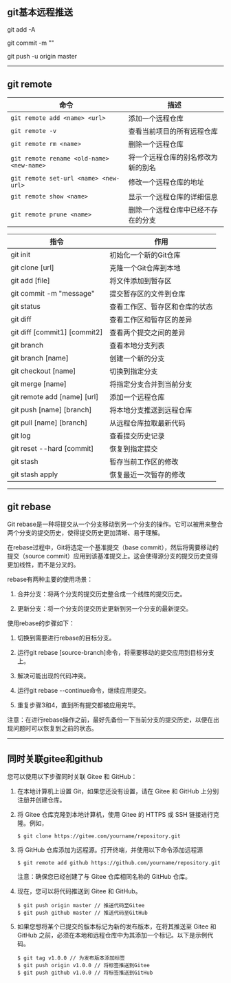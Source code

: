 ## git基本远程推送

git add -A

git commit -m ""

git push -u origin master 



---



## git remote



| 命令                                      | 描述                               |
| ----------------------------------------- | ---------------------------------- |
| `git remote add <name> <url>`             | 添加一个远程仓库                   |
| `git remote -v`                           | 查看当前项目的所有远程仓库         |
| `git remote rm <name>`                    | 删除一个远程仓库                   |
| `git remote rename <old-name> <new-name>` | 将一个远程仓库的别名修改为新的别名 |
| `git remote set-url <name> <new-url>`     | 修改一个远程仓库的地址             |
| `git remote show <name>`                  | 显示一个远程仓库的详细信息         |
| `git remote prune <name>`                 | 删除一个远程仓库中已经不存在的分支 |

| 指令                         | 作用                           |
| ---------------------------- | ------------------------------ |
| git init                     | 初始化一个新的Git仓库          |
| git clone [url]              | 克隆一个Git仓库到本地          |
| git add [file]               | 将文件添加到暂存区             |
| git commit -m "message"      | 提交暂存区的文件到仓库         |
| git status                   | 查看工作区、暂存区和仓库的状态 |
| git diff                     | 查看工作区和暂存区的差异       |
| git diff [commit1] [commit2] | 查看两个提交之间的差异         |
| git branch                   | 查看本地分支列表               |
| git branch [name]            | 创建一个新的分支               |
| git checkout [name]          | 切换到指定分支                 |
| git merge [name]             | 将指定分支合并到当前分支       |
| git remote add [name] [url]  | 添加一个远程仓库               |
| git push [name] [branch]     | 将本地分支推送到远程仓库       |
| git pull [name] [branch]     | 从远程仓库拉取最新代码         |
| git log                      | 查看提交历史记录               |
| git reset --hard [commit]    | 恢复到指定提交                 |
| git stash                    | 暂存当前工作区的修改           |
| git stash apply              | 恢复最近一次暂存的修改         |



---

## git rebase

Git rebase是一种将提交从一个分支移动到另一个分支的操作。它可以被用来整合两个分支的提交历史，使得提交历史更加清晰、易于理解。

在rebase过程中，Git将选定一个基准提交（base commit），然后将需要移动的提交（source commit）应用到该基准提交上。这会使得源分支的提交历史变得更加线性，而不是分叉的。

rebase有两种主要的使用场景：

1. 合并分支：将两个分支的提交历史整合成一个线性的提交历史。

2. 更新分支：将一个分支的提交历史更新到另一个分支的最新提交。

使用rebase的步骤如下：

1. 切换到需要进行rebase的目标分支。

2. 运行git rebase [source-branch]命令，将需要移动的提交应用到目标分支上。

3. 解决可能出现的代码冲突。

4. 运行git rebase --continue命令，继续应用提交。

5. 重复步骤3和4，直到所有提交都被应用完毕。

注意：在进行rebase操作之前，最好先备份一下当前分支的提交历史，以便在出现问题时可以恢复到之前的状态。



---

## 同时关联gitee和github

您可以使用以下步骤同时关联 Gitee 和 GitHub：

1. 在本地计算机上设置 Git，如果您还没有设置，请在 Gitee 和 GitHub 上分别注册并创建仓库。

2. 将 Gitee 仓库克隆到本地计算机，使用 Gitee 的 HTTPS 或 SSH 链接进行克隆。例如，

   ```
   $ git clone https://gitee.com/yourname/repository.git
   ```

3. 将 GitHub 仓库添加为远程源。打开终端，并使用以下命令添加远程源

   ```
   $ git remote add github https://github.com/yourname/repository.git
   ```

   注意：确保您已经创建了与 Gitee 仓库相同名称的 GitHub 仓库。

4. 现在，您可以将代码推送到 Gitee 和 GitHub。

   ```
   $ git push origin master // 推送代码至Gitee
   $ git push github master // 推送代码至GitHub
   ```

5. 如果您想将某个已提交的版本标记为新的发布版本，在将其推送至 Gitee 和 GitHub 之前，必须在本地和远程仓库中为其添加一个标记。以下是示例代码。

   ```
   $ git tag v1.0.0 // 为发布版本添加标签
   $ git push origin v1.0.0 // 将标签推送到Gitee
   $ git push github v1.0.0 // 将标签推送到GitHub
   ```